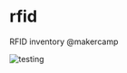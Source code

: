 rfid
====

RFID inventory @makercamp

![testing](https://lh6.googleusercontent.com/-_AHRlGkXqjw/VAcR5hJq2NI/AAAAAAAAIl8/0AqI9PWJYW0/w686-h915-no/IMG_20140903_145954.jpg)
